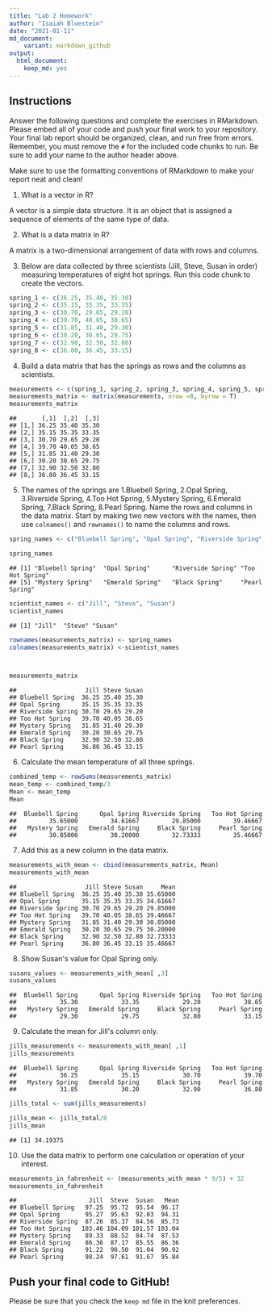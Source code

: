 ```yaml
---
title: "Lab 2 Homework"
author: "Isaiah Bluestein"
date: "2021-01-11"
md_document:
    variant: markdown_github
output: 
  html_document: 
    keep_md: yes
---
```


## Instructions
Answer the following questions and complete the exercises in RMarkdown. Please embed all of your code and push your final work to your repository. Your final lab report should be organized, clean, and run free from errors. Remember, you must remove the `#` for the included code chunks to run. Be sure to add your name to the author header above.  

Make sure to use the formatting conventions of RMarkdown to make your report neat and clean!  

1. What is a vector in R?  

A vector is a simple data structure. It is an object that is assigned a sequence of elements of the same type of data. 

2. What is a data matrix in R?  

A matrix is a two-dimensional arrangement of data with rows and columns. 

3. Below are data collected by three scientists (Jill, Steve, Susan in order) measuring temperatures of eight hot springs. Run this code chunk to create the vectors.  

```r
spring_1 <- c(36.25, 35.40, 35.30)
spring_2 <- c(35.15, 35.35, 33.35)
spring_3 <- c(30.70, 29.65, 29.20)
spring_4 <- c(39.70, 40.05, 38.65)
spring_5 <- c(31.85, 31.40, 29.30)
spring_6 <- c(30.20, 30.65, 29.75)
spring_7 <- c(32.90, 32.50, 32.80)
spring_8 <- c(36.80, 36.45, 33.15)
```

4. Build a data matrix that has the springs as rows and the columns as scientists.  


```r
measurements <- c(spring_1, spring_2, spring_3, spring_4, spring_5, spring_6, spring_7, spring_8)
measurements_matrix <- matrix(measurements, nrow =8, byrow = T)
measurements_matrix
```

```
##       [,1]  [,2]  [,3]
## [1,] 36.25 35.40 35.30
## [2,] 35.15 35.35 33.35
## [3,] 30.70 29.65 29.20
## [4,] 39.70 40.05 38.65
## [5,] 31.85 31.40 29.30
## [6,] 30.20 30.65 29.75
## [7,] 32.90 32.50 32.80
## [8,] 36.80 36.45 33.15
```

5. The names of the springs are 1.Bluebell Spring, 2.Opal Spring, 3.Riverside Spring, 4.Too Hot Spring, 5.Mystery Spring, 6.Emerald Spring, 7.Black Spring, 8.Pearl Spring. Name the rows and columns in the data matrix. Start by making two new vectors with the names, then use `colnames()` and `rownames()` to name the columns and rows.


```r
spring_names <- c("Bluebell Spring", "Opal Spring", "Riverside Spring", "Too Hot Spring", "Mystery Spring", "Emerald Spring", "Black Spring", "Pearl Spring")

spring_names 
```

```
## [1] "Bluebell Spring"  "Opal Spring"      "Riverside Spring" "Too Hot Spring"  
## [5] "Mystery Spring"   "Emerald Spring"   "Black Spring"     "Pearl Spring"
```

```r
scientist_names <- c("Jill", "Steve", "Susan")
scientist_names
```

```
## [1] "Jill"  "Steve" "Susan"
```

```r
rownames(measurements_matrix) <- spring_names  
colnames(measurements_matrix) <-scientist_names



measurements_matrix
```

```
##                   Jill Steve Susan
## Bluebell Spring  36.25 35.40 35.30
## Opal Spring      35.15 35.35 33.35
## Riverside Spring 30.70 29.65 29.20
## Too Hot Spring   39.70 40.05 38.65
## Mystery Spring   31.85 31.40 29.30
## Emerald Spring   30.20 30.65 29.75
## Black Spring     32.90 32.50 32.80
## Pearl Spring     36.80 36.45 33.15
```


6. Calculate the mean temperature of all three springs.


```r
combined_temp <- rowSums(measurements_matrix)
mean_temp <- combined_temp/3
Mean <- mean_temp
Mean
```

```
##  Bluebell Spring      Opal Spring Riverside Spring   Too Hot Spring 
##         35.65000         34.61667         29.85000         39.46667 
##   Mystery Spring   Emerald Spring     Black Spring     Pearl Spring 
##         30.85000         30.20000         32.73333         35.46667
```


7. Add this as a new column in the data matrix.  


```r
measurements_with_mean <- cbind(measurements_matrix, Mean)
measurements_with_mean
```

```
##                   Jill Steve Susan     Mean
## Bluebell Spring  36.25 35.40 35.30 35.65000
## Opal Spring      35.15 35.35 33.35 34.61667
## Riverside Spring 30.70 29.65 29.20 29.85000
## Too Hot Spring   39.70 40.05 38.65 39.46667
## Mystery Spring   31.85 31.40 29.30 30.85000
## Emerald Spring   30.20 30.65 29.75 30.20000
## Black Spring     32.90 32.50 32.80 32.73333
## Pearl Spring     36.80 36.45 33.15 35.46667
```


8. Show Susan's value for Opal Spring only.


```r
susans_values <- measurements_with_mean[ ,3]  
susans_values
```

```
##  Bluebell Spring      Opal Spring Riverside Spring   Too Hot Spring 
##            35.30            33.35            29.20            38.65 
##   Mystery Spring   Emerald Spring     Black Spring     Pearl Spring 
##            29.30            29.75            32.80            33.15
```


9. Calculate the mean for Jill's column only.  

```r
jills_measurements <- measurements_with_mean[ ,1]
jills_measurements
```

```
##  Bluebell Spring      Opal Spring Riverside Spring   Too Hot Spring 
##            36.25            35.15            30.70            39.70 
##   Mystery Spring   Emerald Spring     Black Spring     Pearl Spring 
##            31.85            30.20            32.90            36.80
```

```r
jills_total <- sum(jills_measurements)

jills_mean <- jills_total/8
jills_mean
```

```
## [1] 34.19375
```


10. Use the data matrix to perform one calculation or operation of your interest.


```r
measurements_in_fahrenheit <- (measurements_with_mean * 9/5) + 32 
measurements_in_fahrenheit
```

```
##                    Jill  Steve  Susan   Mean
## Bluebell Spring   97.25  95.72  95.54  96.17
## Opal Spring       95.27  95.63  92.03  94.31
## Riverside Spring  87.26  85.37  84.56  85.73
## Too Hot Spring   103.46 104.09 101.57 103.04
## Mystery Spring    89.33  88.52  84.74  87.53
## Emerald Spring    86.36  87.17  85.55  86.36
## Black Spring      91.22  90.50  91.04  90.92
## Pearl Spring      98.24  97.61  91.67  95.84
```


## Push your final code to GitHub!
Please be sure that you check the `keep md` file in the knit preferences.  
